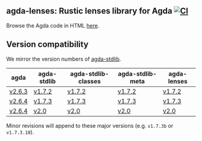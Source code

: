 ## agda-lenses: Rustic lenses library for Agda [![CI](https://github.com/omelkonian/agda-lenses/workflows/CI/badge.svg)](https://github.com/omelkonian/agda-lenses/actions)

Browse the Agda code in HTML [here](https://omelkonian.github.io/agda-lenses).

## Version compatibility

We mirror the version numbers of [agda-stdlib](https://github.com/agda/agda-stdlib).

| **agda** | **agda-stdlib** | **agda-stdlib-classes** | **agda-stdlib-meta** | **agda-lenses** |
|----------|-----------------|-------------------------|----------------------|-----------------|
| [v2.6.3](https://github.com/agda/agda/releases/tag/v2.6.3) | [v1.7.2](https://github.com/agda/agda-stdlib/releases/tag/v1.7.2) | [v1.7.2](https://github.com/omelkonian/agda-stdlib-classes/releases/tag/v1.7.2) | [v1.7.2](https://github.com/omelkonian/agda-stdlib-meta/releases/tag/v1.7.2) | [v1.7.2](https://github.com/omelkonian/agda-lenses/releases/tag/v1.7.2) |
| [v2.6.4](https://github.com/agda/agda/releases/tag/v2.6.3) | [v1.7.3](https://github.com/agda/agda-stdlib/releases/tag/v1.7.3) | [v1.7.3](https://github.com/omelkonian/agda-stdlib-classes/releases/tag/v1.7.3) | [v1.7.3](https://github.com/omelkonian/agda-stdlib-meta/releases/tag/v1.7.3) | [v1.7.3](https://github.com/omelkonian/agda-lenses/releases/tag/v1.7.3) |
| [v2.6.4](https://github.com/agda/agda/releases/tag/v2.6.3) | [v2.0](https://github.com/agda/agda-stdlib/releases/tag/v2.0) | [v2.0](https://github.com/omelkonian/agda-stdlib-classes/releases/tag/v2.0) | [v2.0](https://github.com/omelkonian/agda-stdlib-meta/releases/tag/v2.0) | [v2.0](https://github.com/omelkonian/agda-lenses/releases/tag/v2.0) |

Minor revisions will append to these major versions (e.g. `v1.7.3b` or `v1.7.3.10`).
